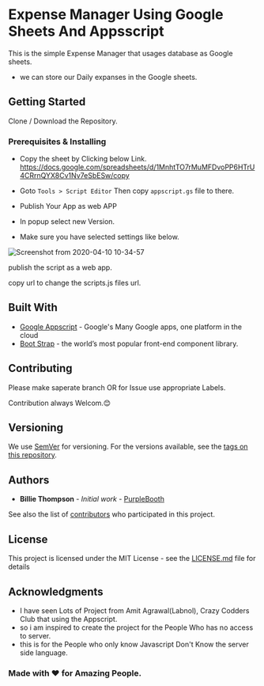 # Expense Manager Using Google Sheets And Appsscript

This is the simple Expense Manager that usages database as Google sheets.
- we can store our Daily expanses in the Google sheets.

## Getting Started

Clone / Download the Repository.

### Prerequisites & Installing

- Copy the sheet by Clicking below Link.
https://docs.google.com/spreadsheets/d/1MnhtTO7rMuMFDvoPP6HTrU4CRrnQYX8Cv1Nv7eSbESw/copy

- Goto `Tools > Script Editor` Then copy `appscript.gs` file to there.
- Publish Your App as web APP
- In popup select new Version.
- Make sure you have selected settings like below.

![Screenshot from 2020-04-10 10-34-57](https://user-images.githubusercontent.com/26689210/78964233-2432e180-7b17-11ea-88b7-bd31d29db995.png)

publish the script as a web app.

copy url to change the scripts.js files url.

## Built With

* [Google Appscript](https://developers.google.com/apps-script) - Google's Many Google apps, one platform in the cloud 
* [Boot Strap](https://getbootstrap.com/) - the world’s most popular front-end component library. 


## Contributing

Please make saperate branch OR for Issue use appropriate Labels.

Contribution always Welcom.:blush:

## Versioning

We use [SemVer](http://semver.org/) for versioning. For the versions available, see the [tags on this repository](https://github.com/your/project/tags). 

## Authors

* **Billie Thompson** - *Initial work* - [PurpleBooth](https://github.com/PurpleBooth)

See also the list of [contributors](https://github.com/vanpariyar/expense-manager/contributors) who participated in this project.

## License

This project is licensed under the MIT License - see the [LICENSE.md](LICENSE.md) file for details

## Acknowledgments

* I have seen Lots of Project from Amit Agrawal(Labnol), Crazy Codders Club that using the Appscript.
* so i am inspired to create the project for the People Who has no access to server.
* this is for the People who only know Javascript Don't Know the server side language.

### Made with :heart: for Amazing People.
